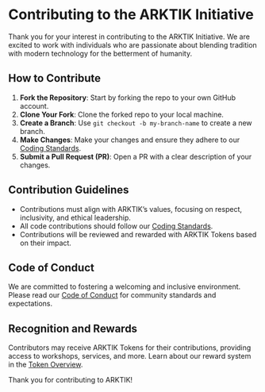 # Contributing to the ARKTIK Initiative

Thank you for your interest in contributing to the ARKTIK Initiative. We are excited to work with individuals who are passionate about blending tradition with modern technology for the betterment of humanity.

## How to Contribute
1. **Fork the Repository**: Start by forking the repo to your own GitHub account.
2. **Clone Your Fork**: Clone the forked repo to your local machine.
3. **Create a Branch**: Use `git checkout -b my-branch-name` to create a new branch.
4. **Make Changes**: Make your changes and ensure they adhere to our [Coding Standards](STANDARDS.md).
5. **Submit a Pull Request (PR)**: Open a PR with a clear description of your changes.

## Contribution Guidelines
- Contributions must align with ARKTIK’s values, focusing on respect, inclusivity, and ethical leadership.
- All code contributions should follow our [Coding Standards](STANDARDS.md).
- Contributions will be reviewed and rewarded with ARKTIK Tokens based on their impact.

## Code of Conduct
We are committed to fostering a welcoming and inclusive environment. Please read our [Code of Conduct](CODE_OF_CONDUCT.md) for community standards and expectations.

## Recognition and Rewards
Contributors may receive ARKTIK Tokens for their contributions, providing access to workshops, services, and more. Learn about our reward system in the [Token Overview](TOKEN_OVERVIEW.md).

Thank you for contributing to ARKTIK!
